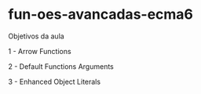 # fun-oes-avancadas-ecma6

Objetivos da aula

1 - Arrow Functions

2 - Default Functions Arguments

3 - Enhanced Object Literals


